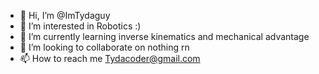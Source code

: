 - 👋 Hi, I’m @ImTydaguy
- 👀 I’m interested in Robotics :)
- 🌱 I’m currently learning inverse kinematics and mechanical advantage
- 💞️ I’m looking to collaborate on nothing rn
- 📫 How to reach me Tydacoder@gmail.com

<!---
ImTydaguy/ImTydaguy is a ✨ special ✨ repository because its `README.md` (this file) appears on your GitHub profile.
You can click the Preview link to take a look at your changes.
--->
